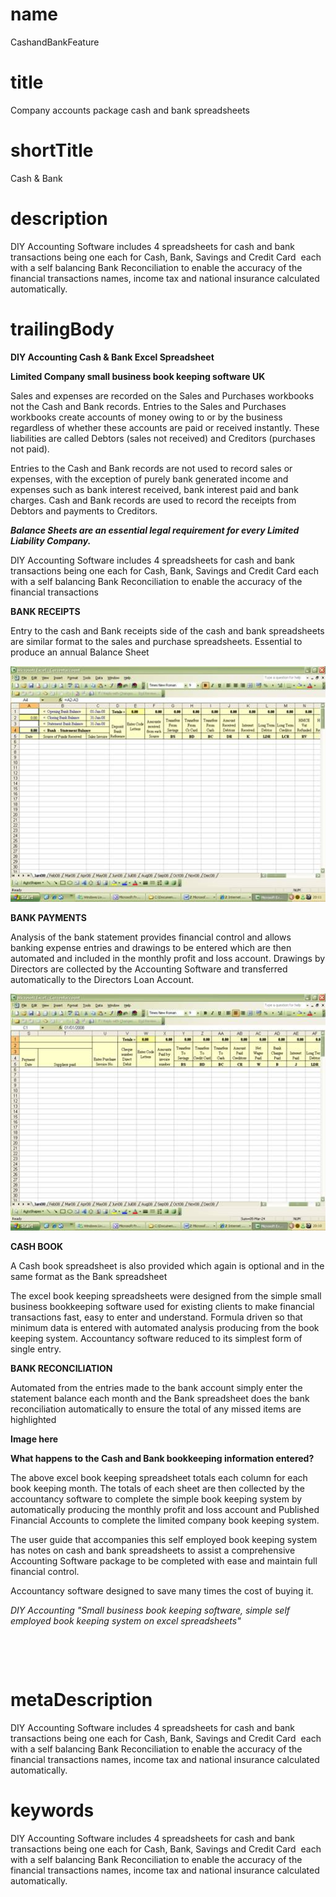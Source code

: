 # name
CashandBankFeature

# title
Company accounts package cash and bank spreadsheets

# shortTitle
Cash & Bank

# description
<p>
        <span>DIY Accounting Software includes 4 spreadsheets for cash and bank transactions being one each for Cash, Bank, Savings and Credit Card &nbsp;each with a self balancing Bank Reconciliation to enable the accuracy of the financial transactions names, income tax and national insurance calculated automatically.</span>
    </p>

# trailingBody
<p>
    <strong>DIY Accounting Cash &amp; Bank Excel Spreadsheet</strong>
</p>
<p>
    <strong>Limited Company small business book keeping software UK</strong>
</p>
<p>Sales and expenses are recorded on the Sales and Purchases workbooks not the Cash and Bank records. Entries to the Sales and Purchases workbooks create accounts of money owing to or by the business regardless of whether these accounts are paid or received instantly. These liabilities are called Debtors (sales not received) and Creditors (purchases not paid).</p>
<p>Entries to the Cash and Bank records are not used to record sales or expenses, with the exception of purely bank generated income and expenses such as bank interest received, bank interest paid and bank charges. Cash and Bank records are used to record the receipts from Debtors and payments to Creditors.</p>
<p>
    <em><strong>Balance Sheets are an essential legal requirement for every Limited Liability Company.</strong></em>
</p>
<p>DIY Accounting Software includes 4 spreadsheets for cash and bank transactions being one each for Cash, Bank, Savings and Credit Card each with a self balancing Bank Reconciliation to enable the accuracy of the financial transactions</p>
<p>
    <strong>BANK RECEIPTS</strong>
</p>
<p>Entry to the cash and Bank receipts side of the cash and bank spreadsheets are similar format to the sales and purchase spreadsheets. Essential to produce an annual Balance Sheet</p>
<p>
    <span><img alt='cashandbank1.jpg' src='assets/cashandbank1.jpg'/></span>
</p>
<p>
    <strong>BANK PAYMENTS</strong>
</p>
<p>Analysis of the bank statement provides financial control and allows banking expense entries and drawings to be entered which are then automated and included in the monthly profit and loss account. Drawings by Directors are collected by the Accounting Software and transferred automatically to the Directors Loan Account.</p>
<p>
    <span><img alt='cashandbank2.jpg' src='assets/cashandbank2.jpg'/></span>
</p>
<p>
    <strong>CASH BOOK</strong>
</p>
<p>A Cash book spreadsheet is also provided which again is optional and in the same format as the Bank spreadsheet</p>
<p>The excel book keeping spreadsheets were designed from the simple small business bookkeeping software used for existing clients to make financial transactions fast, easy to enter and understand. Formula driven so that minimum data is entered with automated analysis producing from the book keeping system. Accountancy software reduced to its simplest form of single entry.</p>
<p>
    <strong>BANK RECONCILIATION</strong>
</p>
<p>Automated from the entries made to the bank account simply enter the statement balance each month and the Bank spreadsheet does the bank reconciliation automatically to ensure the total of any missed items are highlighted</p>
<p>
    <strong>Image here&nbsp;</strong>
</p>
<p>
    <strong>What happens to the Cash and Bank bookkeeping information entered?</strong>
</p>
<p>The above excel book keeping spreadsheet totals each column for each book keeping month. The totals of each sheet are then collected by the accountancy software to complete the simple book keeping system by automatically producing the monthly profit and loss account and Published Financial Accounts to complete the limited company book keeping system.</p>
<p>The user guide that accompanies this self employed book keeping system has notes on cash and bank spreadsheets to assist a comprehensive Accounting Software package to be completed with ease and maintain full financial control.</p>
<p>Accountancy software designed to save many times the cost of buying it.</p>
<p>
    <em>DIY Accounting "Small business book keeping software, simple self employed book keeping system on excel spreadsheets"</em>
</p>
<p>
    <em><strong>
            <br>
        </strong></em>
</p>
<p>
    <strong>
        <br>
    </strong>
</p>


# metaDescription
<p>
        <span>DIY Accounting Software includes 4 spreadsheets for cash and bank transactions being one each for Cash, Bank, Savings and Credit Card &nbsp;each with a self balancing Bank Reconciliation to enable the accuracy of the financial transactions names, income tax and national insurance calculated automatically.</span>
    </p>

# keywords
<p>
        <span>DIY Accounting Software includes 4 spreadsheets for cash and bank transactions being one each for Cash, Bank, Savings and Credit Card &nbsp;each with a self balancing Bank Reconciliation to enable the accuracy of the financial transactions names, income tax and national insurance calculated automatically.</span>
    </p>
